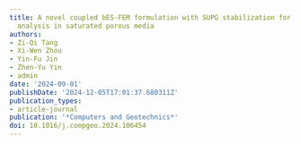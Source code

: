 ```yaml
---
title: A novel coupled bES-FEM formulation with SUPG stabilization for thermo-hydro-mechanical
  analysis in saturated porous media
authors:
- Zi-Qi Tang
- Xi-Wen Zhou
- Yin-Fu Jin
- Zhen-Yu Yin
- admin
date: '2024-09-01'
publishDate: '2024-12-05T17:01:37.680311Z'
publication_types:
- article-journal
publication: '*Computers and Geotechnics*'
doi: 10.1016/j.compgeo.2024.106454
---
```

